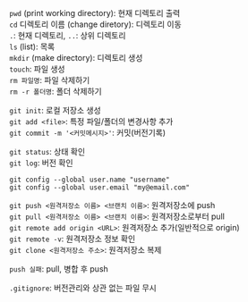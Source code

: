 `pwd` (print working directory): 현재 디렉토리 출력 <br>
`cd` 디렉토리 이름 (change diretory): 디렉토리 이동 <br>
`.`: 현재 디렉토리, `..`: 상위 디렉토리 <br>
`ls` (list): 목록 <br>
`mkdir` (make directory): 디렉토리 생성 <br>
`touch`: 파일 생성 <br>
`rm 파일명`: 파일 삭제하기 <br>
`rm -r 폴더명`: 폴더 삭제하기

`git init`: 로컬 저장소 생성 <br>
`git add <file>`: 특정 파일/폴더의 변경사항 추가 <br>
`git commit -m '<커밋메시지>'`: 커밋(버전기록)

`git status`: 상태 확인 <br>
`git log`: 버전 확인

`git config --global user.name "username"` <br>
`git config --global user.email "my@email.com"`

`git push <원격저장소 이름> <브랜치 이름>`: 원격저장소에 push <br>
`git pull <원격저장소 이름> <브랜치 이름>`: 원격저장소로부터 pull <br>
`git remote add origin <URL>`: 원격저장소 추가(일반적으로 origin) <br>
`git remote -v`: 원격저장소 정보 확인 <br>
`git clone <원격저장소 주소>`: 원격저장소 복제

`push 실패`: pull, 병합 후 push

`.gitignore`: 버전관리와 상관 없는 파일 무시